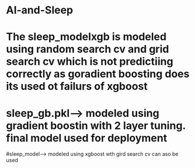 # AI-and-Sleep
# The sleep_modelxgb is modeled using random search cv and grid search cv which is not predictiing correctly as goradient boosting does its used ot failurs of xgboost

# sleep_gb.pkl--> modeled using gradient boostin with 2 layer tuning. final model used for deployment
#sleep_model--> modeled using xgboost wth gird search cv can aso be used
